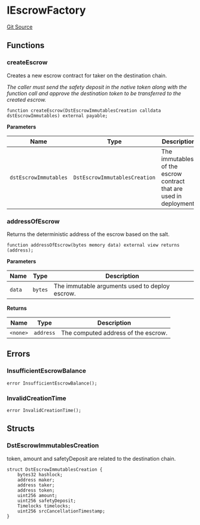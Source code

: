 # IEscrowFactory
[Git Source](https://github.com/1inch/cross-chain-swap/blob/a0032266a4f4e0c7ae999b45292f7c9116abe373/contracts/interfaces/IEscrowFactory.sol)


## Functions
### createEscrow

Creates a new escrow contract for taker on the destination chain.

*The caller must send the safety deposit in the native token along with the function call
and approve the destination token to be transferred to the created escrow.*


```solidity
function createEscrow(DstEscrowImmutablesCreation calldata dstEscrowImmutables) external payable;
```
**Parameters**

|Name|Type|Description|
|----|----|-----------|
|`dstEscrowImmutables`|`DstEscrowImmutablesCreation`|The immutables of the escrow contract that are used in deployment.|


### addressOfEscrow

Returns the deterministic address of the escrow based on the salt.


```solidity
function addressOfEscrow(bytes memory data) external view returns (address);
```
**Parameters**

|Name|Type|Description|
|----|----|-----------|
|`data`|`bytes`|The immutable arguments used to deploy escrow.|

**Returns**

|Name|Type|Description|
|----|----|-----------|
|`<none>`|`address`|The computed address of the escrow.|


## Errors
### InsufficientEscrowBalance

```solidity
error InsufficientEscrowBalance();
```

### InvalidCreationTime

```solidity
error InvalidCreationTime();
```

## Structs
### DstEscrowImmutablesCreation
token, amount and safetyDeposit are related to the destination chain.


```solidity
struct DstEscrowImmutablesCreation {
    bytes32 hashlock;
    address maker;
    address taker;
    address token;
    uint256 amount;
    uint256 safetyDeposit;
    Timelocks timelocks;
    uint256 srcCancellationTimestamp;
}
```

